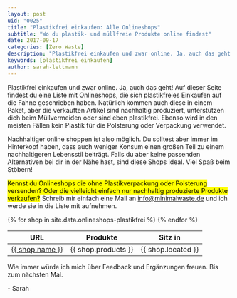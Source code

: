 ```yaml
---
layout: post
uid: "0025"
title: "Plastikfrei einkaufen: Alle Onlineshops"
subtitle: "Wo du plastik- und müllfreie Produkte online findest"
date: 2017-09-17
categories: [Zero Waste]
description: "Plastikfrei einkaufen und zwar online. Ja, auch das geht! Auf dieser Seite findest du eine Liste mit Onlineshops bei denen du plastikfrei einkaufen kannst."
keywords: [plastikfrei einkaufen]
author: sarah-lettmann
---
```

Plastikfrei einkaufen und zwar online. Ja, auch das geht! Auf dieser Seite findest du eine Liste mit Onlineshops, die sich plastikfreies Einkaufen auf die Fahne geschrieben haben. Natürlich kommen auch diese in einem Paket, aber die verkauften Artikel sind nachhaltig produziert, unterstützen dich beim Müllvermeiden oder sind eben plastikfrei. Ebenso wird in den meisten Fällen kein Plastik für die Polsterung oder Verpackung verwendet.

Nachhaltiger online shoppen ist also möglich. Du solltest aber immer im Hinterkopf haben, dass auch weniger Konsum einen großen Teil zu einem nachhaltigeren Lebensstil beiträgt. Falls du aber keine passenden Alternativen bei dir in der Nähe hast, sind diese Shops ideal. Viel Spaß beim Stöbern!

<mark>Kennst du Onlineshops die ohne Plastikverpackung oder Polsterung versenden? Oder die vielleicht einfach nur nachhaltig produzierte Produkte verkaufen?</mark> Schreib mir einfach eine Mail an [info@minimalwaste.de](mailto:info@minimalwaste.de) und ich werde sie in die Liste mit aufnehmen.

<table>
  <thead>
    <tr>
      <th>URL</th>
      <th>Produkte</th>
      <th>Sitz in</th>
    </tr>
  </thead>
  <tbody>
    {% for shop in site.data.onlineshops-plastikfrei %}
      <tr>
        <td data-label="URL"><a href="{{ shop.url }}">{{ shop.name }}</a></td>
        <td data-label="Produkte">{{ shop.products }}</td>
        <td data-label="Sitz in">{{ shop.located }}</td>
      </tr>
    {% endfor %}
  </tbody>
</table>

Wie immer würde ich mich über Feedback und Ergänzungen freuen. Bis zum nächsten Mal.

\- Sarah
